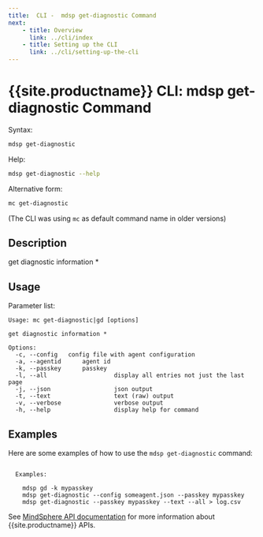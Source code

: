 ```yaml
---
title:  CLI -  mdsp get-diagnostic Command
next:
    - title: Overview
      link: ../cli/index
    - title: Setting up the CLI
      link: ../cli/setting-up-the-cli
---
```


# {{site.productname}} CLI: mdsp get-diagnostic Command

Syntax:

```bash
mdsp get-diagnostic
```

Help:

```bash
mdsp get-diagnostic --help
```

Alternative form:

```bash
mc get-diagnostic
```

(The CLI was using `mc` as default command name in older versions)

## Description

get diagnostic information *

## Usage

Parameter list:

```text
Usage: mc get-diagnostic|gd [options]

get diagnostic information *

Options:
  -c, --config   config file with agent configuration
  -a, --agentid      agent id
  -k, --passkey      passkey
  -l, --all                   display all entries not just the last page
  -j, --json                  json output
  -t, --text                  text (raw) output
  -v, --verbose               verbose output
  -h, --help                  display help for command

```

## Examples

Here are some examples of how to use the `mdsp get-diagnostic` command:

```text

  Examples: 

    mdsp gd -k mypasskey
    mdsp get-diagnostic --config someagent.json --passkey mypasskey
    mdsp get-diagnostic --passkey mypasskey --text --all > log.csv

```

See [MindSphere API documentation](https://documentation.mindsphere.io/MindSphere/apis/index.html) for more information about {{site.productname}} APIs.
